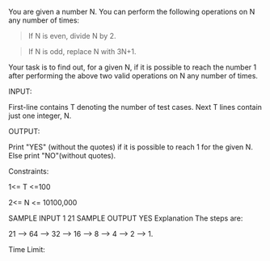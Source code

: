 You are given a number N. You can perform the following operations on N any number of times:

> If N is even, divide N by 2.

> If N is odd, replace N with 3N+1.

 

Your task is to find out, for a given N, if it is possible to reach the number 1 after performing the above two valid operations on N any number of times.

 

INPUT:

First-line contains T denoting the number of test cases.
Next T lines contain just one integer, N.
 

OUTPUT:

Print "YES" (without the quotes) if it is possible to reach 1 for the given N. Else print "NO"(without quotes).

 

Constraints:

1<= T <=100

2<= N <= 10100,000

       

SAMPLE INPUT 
1
21
SAMPLE OUTPUT 
YES
Explanation
The steps are:

21 --> 64 --> 32 --> 16 --> 8 --> 4 --> 2 --> 1.

Time Limit: